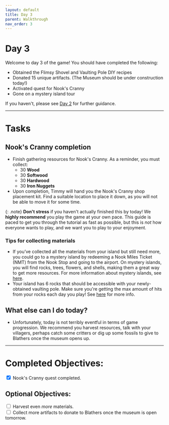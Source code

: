 ```yaml
---
layout: default
title: Day 3
parent: Walkthrough
nav_order: 3
---
```


# Day 3
Welcome to day 3 of the game! You should have completed the following:

- Obtained the Flimsy Shovel and Vaulting Pole DIY recipes
- Donated 15 unique artifacts. (The Museum should be under construction today!) 
- Activated quest for Nook's Cranny
- Gone on a mystery island tour

If you haven't, please see [Day 2](https://chibisnorlax.github.io/acnhbeginners/walkthrough/day%202/) for further guidance.

* * *
# Tasks
## Nook's Cranny completion
- Finish gathering resources for Nook's Cranny. As a reminder, you must collect:
  - 30 **Wood**
  - 30 **Softwood**
  - 30 **Hardwood**
  - 30 **Iron Nuggets**
- Upon completion, Timmy will hand you the Nook's Cranny shop placement kit. Find a suitable location to place it down, as you will not be able to move it for some time.

{: .note}
**Don't stress** if you haven't actually finished this by today! We **highly recommend** you play the game at your own pace. This guide is paced to get you through the tutorial as fast as possible, but this is *not* how everyone wants to play, and we want you to play to your enjoyment. 

### Tips for collecting materials
- If you’ve collected all the materials from your island but still need more, you could go to a mystery island by redeeming a Nook Miles Ticket (NMT) from the Nook Stop and going to the airport. On mystery islands, you will find rocks, trees, flowers, and shells, making them a great way to get more resources. For more information about mystery islands, see [here](https://chibisnorlax.github.io/acnhfaq/island-life/#what-are-the-different-mystery-islands-and-what-can-i-find-on-them).
- Your island has 6 rocks that should be accessible with your newly-obtained vaulting pole. Make sure you're getting the max amount of hits from your rocks each day you play! See [here](https://chibisnorlax.github.io/acnhfaq/island-life/#how-can-i-get-8-hits-from-a-rock) for more info.

## What else can I do today?
- Unfortunately, today is not terribly eventful in terms of game progression. We recommend you harvest resources, talk with your villagers, perhaps catch some critters or dig up some fossils to give to Blathers once the museum opens up. 

* * *
# Completed Objectives:
<div>
  <input type="checkbox" checked="yes"/>  
    <label>Nook's Cranny quest completed.</label> <br>
</div>

## Optional Objectives:
<div>
  <input type="checkbox">
  <label>Harvest even <i>more</i> materials.</label> <br>
  <input type="checkbox">
  <label>Collect more artifacts to donate to Blathers once the museum is open tomorrow.</label><br>
</div>
